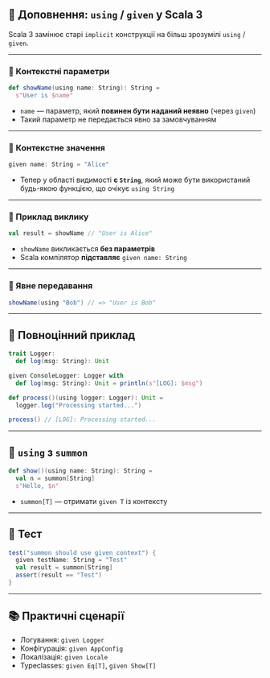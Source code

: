 ## 🔸 Доповнення: `using` / `given` у Scala 3

Scala 3 замінює старі `implicit` конструкції на більш зрозумілі `using` / `given`.

---

### 🔹 Контекстні параметри

```scala
def showName(using name: String): String =
  s"User is $name"
```

- `name` — параметр, який **повинен бути наданий неявно** (через `given`)
- Такий параметр не передається явно за замовчуванням

---

### 🔹 Контекстне значення

```scala
given name: String = "Alice"
```

- Тепер у області видимості **є `String`**, який може бути використаний будь-якою функцією, що очікує `using String`

---

### 🔹 Приклад виклику

```scala
val result = showName // "User is Alice"
```

- `showName` викликається **без параметрів**
- Scala компілятор **підставляє** `given name: String`

---

### 🔹 Явне передавання

```scala
showName(using "Bob") // => "User is Bob"
```

---

## 🧱 Повноцінний приклад

```scala
trait Logger:
  def log(msg: String): Unit

given ConsoleLogger: Logger with
  def log(msg: String): Unit = println(s"[LOG]: $msg")

def process()(using logger: Logger): Unit =
  logger.log("Processing started...")

process() // [LOG]: Processing started...
```

---

## 🔄 `using` з `summon`

```scala
def show()(using name: String): String =
  val n = summon[String]
  s"Hello, $n"
```

- `summon[T]` — отримати `given T` із контексту

---

## 🧪 Тест

```scala
test("summon should use given context") {
  given testName: String = "Test"
  val result = summon[String]
  assert(result == "Test")
}
```

---

## 📚 Практичні сценарії

- Логування: `given Logger`
- Конфігурація: `given AppConfig`
- Локалізація: `given Locale`
- Typeclasses: `given Eq[T]`, `given Show[T]`
